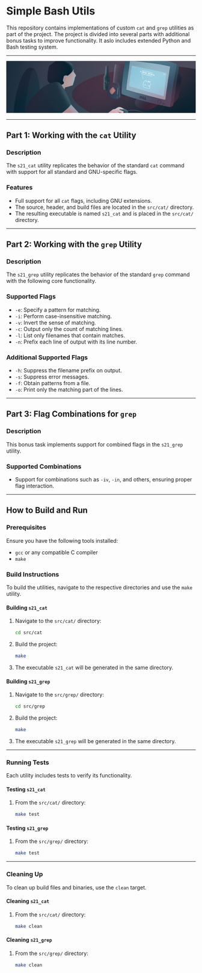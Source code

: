 # Simple Bash Utils

This repository contains implementations of custom `cat` and `grep` utilities as part of the project. The project is divided into several parts with additional bonus tasks to improve functionality. It aslo includes extended Python and Bash testing system.

---

![header_picture](misc/bashutils.png)

---

## Part 1: Working with the `cat` Utility

### Description

The `s21_cat` utility replicates the behavior of the standard `cat` command with support for all standard and GNU-specific flags.

### Features

* Full support for all `cat` flags, including GNU extensions.
* The source, header, and build files are located in the `src/cat/` directory.
* The resulting executable is named `s21_cat` and is placed in the `src/cat/` directory.

---

## Part 2: Working with the `grep` Utility

### Description

The `s21_grep` utility replicates the behavior of the standard `grep` command with the following core functionality.

### Supported Flags

* `-e`: Specify a pattern for matching.
* `-i`: Perform case-insensitive matching.
* `-v`: Invert the sense of matching.
* `-c`: Output only the count of matching lines.
* `-l`: List only filenames that contain matches.
* `-n`: Prefix each line of output with its line number.

### Additional Supported Flags

* `-h`: Suppress the filename prefix on output.
* `-s`: Suppress error messages.
* `-f`: Obtain patterns from a file.
* `-o`: Print only the matching part of the lines.

---

## Part 3: Flag Combinations for `grep`

### Description

This bonus task implements support for combined flags in the `s21_grep` utility.

### Supported Combinations

* Support for combinations such as `-iv`, `-in`, and others, ensuring proper flag interaction.

---

## How to Build and Run

### Prerequisites

Ensure you have the following tools installed:

* `gcc` or any compatible C compiler
* `make`

### Build Instructions

To build the utilities, navigate to the respective directories and use the `make` utility.

#### Building `s21_cat`

1. Navigate to the `src/cat/` directory:
   ```bash
   cd src/cat
   ```
2. Build the project:
   ```bash
   make
   ```
3. The executable `s21_cat` will be generated in the same directory.

#### Building `s21_grep`

1. Navigate to the `src/grep/` directory:
   ```bash
   cd src/grep
   ```
2. Build the project:
   ```bash
   make
   ```
3. The executable `s21_grep` will be generated in the same directory.

---

### Running Tests

Each utility includes tests to verify its functionality.

#### Testing `s21_cat`

1. From the `src/cat/` directory:
   ```bash
   make test
   ```

#### Testing `s21_grep`

1. From the `src/grep/` directory:
   ```bash
   make test
   ```

---

### Cleaning Up

To clean up build files and binaries, use the `clean` target.

#### Cleaning `s21_cat`

1. From the `src/cat/` directory:
   ```bash
   make clean
   ```

#### Cleaning `s21_grep`

1. From the `src/grep/` directory:
   ```bash
   make clean
   ```
